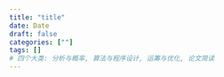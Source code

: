 ```yaml
---
title: "title"
date: Date
draft: false
categories: [""]
tags: []
# 四个大类: 分析与概率, 算法与程序设计, 运筹与优化, 论文简读
---
```



